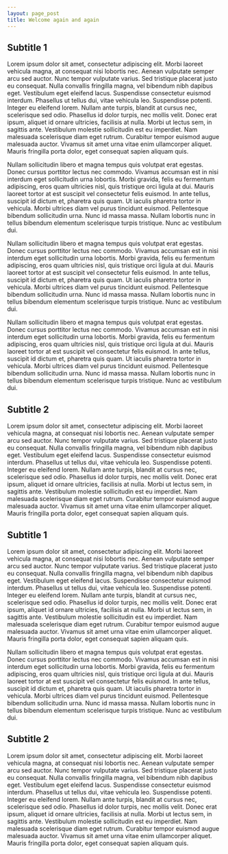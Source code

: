 ```yaml
---
layout: page_post
title: Welcome again and again
---
```

Subtitle 1
----------
Lorem ipsum dolor sit amet, consectetur adipiscing elit. Morbi laoreet vehicula magna,
at consequat nisi lobortis nec. Aenean vulputate semper arcu sed auctor. Nunc tempor
vulputate varius. Sed tristique placerat justo eu consequat. Nulla convallis fringilla
magna, vel bibendum nibh dapibus eget. Vestibulum eget eleifend lacus. Suspendisse
consectetur euismod interdum. Phasellus ut tellus dui, vitae vehicula leo. Suspendisse
potenti. Integer eu eleifend lorem. Nullam ante turpis, blandit at cursus nec, scelerisque
sed odio. Phasellus id dolor turpis, nec mollis velit. Donec erat ipsum, aliquet id ornare
ultricies, facilisis at nulla. Morbi ut lectus sem, in sagittis ante. Vestibulum molestie
sollicitudin est eu imperdiet. Nam malesuada scelerisque diam eget rutrum. Curabitur tempor
euismod augue malesuada auctor. Vivamus sit amet urna vitae enim ullamcorper aliquet. Mauris
fringilla porta dolor, eget consequat sapien aliquam quis.

Nullam sollicitudin libero et magna tempus quis volutpat erat egestas. Donec cursus porttitor
lectus nec commodo. Vivamus accumsan est in nisi interdum eget sollicitudin urna lobortis.
Morbi gravida, felis eu fermentum adipiscing, eros quam ultricies nisl, quis tristique orci
ligula at dui. Mauris laoreet tortor at est suscipit vel consectetur felis euismod. In ante
tellus, suscipit id dictum et, pharetra quis quam. Ut iaculis pharetra tortor in vehicula.
Morbi ultrices diam vel purus tincidunt euismod. Pellentesque bibendum sollicitudin urna. Nunc
id massa massa. Nullam lobortis nunc in tellus bibendum elementum scelerisque turpis tristique.
Nunc ac vestibulum dui.

Nullam sollicitudin libero et magna tempus quis volutpat erat egestas. Donec cursus porttitor
lectus nec commodo. Vivamus accumsan est in nisi interdum eget sollicitudin urna lobortis.
Morbi gravida, felis eu fermentum adipiscing, eros quam ultricies nisl, quis tristique orci
ligula at dui. Mauris laoreet tortor at est suscipit vel consectetur felis euismod. In ante
tellus, suscipit id dictum et, pharetra quis quam. Ut iaculis pharetra tortor in vehicula.
Morbi ultrices diam vel purus tincidunt euismod. Pellentesque bibendum sollicitudin urna. Nunc
id massa massa. Nullam lobortis nunc in tellus bibendum elementum scelerisque turpis tristique.
Nunc ac vestibulum dui.

Nullam sollicitudin libero et magna tempus quis volutpat erat egestas. Donec cursus porttitor
lectus nec commodo. Vivamus accumsan est in nisi interdum eget sollicitudin urna lobortis.
Morbi gravida, felis eu fermentum adipiscing, eros quam ultricies nisl, quis tristique orci
ligula at dui. Mauris laoreet tortor at est suscipit vel consectetur felis euismod. In ante
tellus, suscipit id dictum et, pharetra quis quam. Ut iaculis pharetra tortor in vehicula.
Morbi ultrices diam vel purus tincidunt euismod. Pellentesque bibendum sollicitudin urna. Nunc
id massa massa. Nullam lobortis nunc in tellus bibendum elementum scelerisque turpis tristique.
Nunc ac vestibulum dui.

Subtitle 2
----------
Lorem ipsum dolor sit amet, consectetur adipiscing elit. Morbi laoreet vehicula magna,
at consequat nisi lobortis nec. Aenean vulputate semper arcu sed auctor. Nunc tempor
vulputate varius. Sed tristique placerat justo eu consequat. Nulla convallis fringilla
magna, vel bibendum nibh dapibus eget. Vestibulum eget eleifend lacus. Suspendisse
consectetur euismod interdum. Phasellus ut tellus dui, vitae vehicula leo. Suspendisse
potenti. Integer eu eleifend lorem. Nullam ante turpis, blandit at cursus nec, scelerisque
sed odio. Phasellus id dolor turpis, nec mollis velit. Donec erat ipsum, aliquet id ornare
ultricies, facilisis at nulla. Morbi ut lectus sem, in sagittis ante. Vestibulum molestie
sollicitudin est eu imperdiet. Nam malesuada scelerisque diam eget rutrum. Curabitur tempor
euismod augue malesuada auctor. Vivamus sit amet urna vitae enim ullamcorper aliquet. Mauris
fringilla porta dolor, eget consequat sapien aliquam quis.

Subtitle 1
----------
Lorem ipsum dolor sit amet, consectetur adipiscing elit. Morbi laoreet vehicula magna,
at consequat nisi lobortis nec. Aenean vulputate semper arcu sed auctor. Nunc tempor
vulputate varius. Sed tristique placerat justo eu consequat. Nulla convallis fringilla
magna, vel bibendum nibh dapibus eget. Vestibulum eget eleifend lacus. Suspendisse
consectetur euismod interdum. Phasellus ut tellus dui, vitae vehicula leo. Suspendisse
potenti. Integer eu eleifend lorem. Nullam ante turpis, blandit at cursus nec, scelerisque
sed odio. Phasellus id dolor turpis, nec mollis velit. Donec erat ipsum, aliquet id ornare
ultricies, facilisis at nulla. Morbi ut lectus sem, in sagittis ante. Vestibulum molestie
sollicitudin est eu imperdiet. Nam malesuada scelerisque diam eget rutrum. Curabitur tempor
euismod augue malesuada auctor. Vivamus sit amet urna vitae enim ullamcorper aliquet. Mauris
fringilla porta dolor, eget consequat sapien aliquam quis.

Nullam sollicitudin libero et magna tempus quis volutpat erat egestas. Donec cursus porttitor
lectus nec commodo. Vivamus accumsan est in nisi interdum eget sollicitudin urna lobortis.
Morbi gravida, felis eu fermentum adipiscing, eros quam ultricies nisl, quis tristique orci
ligula at dui. Mauris laoreet tortor at est suscipit vel consectetur felis euismod. In ante
tellus, suscipit id dictum et, pharetra quis quam. Ut iaculis pharetra tortor in vehicula.
Morbi ultrices diam vel purus tincidunt euismod. Pellentesque bibendum sollicitudin urna. Nunc
id massa massa. Nullam lobortis nunc in tellus bibendum elementum scelerisque turpis tristique.
Nunc ac vestibulum dui.

Subtitle 2
----------
Lorem ipsum dolor sit amet, consectetur adipiscing elit. Morbi laoreet vehicula magna,
at consequat nisi lobortis nec. Aenean vulputate semper arcu sed auctor. Nunc tempor
vulputate varius. Sed tristique placerat justo eu consequat. Nulla convallis fringilla
magna, vel bibendum nibh dapibus eget. Vestibulum eget eleifend lacus. Suspendisse
consectetur euismod interdum. Phasellus ut tellus dui, vitae vehicula leo. Suspendisse
potenti. Integer eu eleifend lorem. Nullam ante turpis, blandit at cursus nec, scelerisque
sed odio. Phasellus id dolor turpis, nec mollis velit. Donec erat ipsum, aliquet id ornare
ultricies, facilisis at nulla. Morbi ut lectus sem, in sagittis ante. Vestibulum molestie
sollicitudin est eu imperdiet. Nam malesuada scelerisque diam eget rutrum. Curabitur tempor
euismod augue malesuada auctor. Vivamus sit amet urna vitae enim ullamcorper aliquet. Mauris
fringilla porta dolor, eget consequat sapien aliquam quis.
